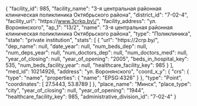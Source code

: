 {
    "facility_id": 985,
    "facility_name": "3-я центральная районная клиническая поликлиника Октябрьского района",
    "district_id": "7-02-4",
    "facility_url": "https:\/\/www.3crkp.by\/",
    "facility_address": "ул. Воронянского",
    "ap_1": "13\/2",
    "name": "3-я центральная районная клиническая поликлиника Октябрьского района",
    "type": "Поликлиника",
    "state": "private institution",
    "stats": [
        {
            "url": "https:\/\/2crp.by\/",
            "dep_name": null,
            "date_year": null,
            "num_beds_dep": null,
            "num_deps_year": null,
            "num_doctors_dep": null,
            "num_doctors_med": null,
            "year_of_closing": null,
            "year_of_opening": "2005",
            "beds_in_hospital_key": 535,
            "num_beds_facility_year": null,
            "healthcare_facility_key": 985
        }
    ],
    "med_id": 10214926,
    "address": "ул. Воронянского",
    "coord_x_y": {
        "crs": {
            "type": "name",
            "properties": {
                "name": "EPSG:4326"
            }
        },
        "type": "Point",
        "coordinates": [
            27.5443,
            53.8789
        ]
    },
    "place_name": "Минск",
    "place_type": "city",
    "year_of_closing": null,
    "year_of_opening": "1944",
    "healthcare_facility_key": 985,
    "administrative_division_id": "7-02-4"
}